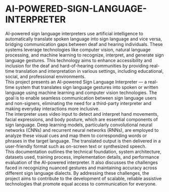 # AI-POWERED-SIGN-LANGUAGE-INTERPRETER
AI-powered sign language interpreters use artificial intelligence to automatically translate 
spoken language into sign language and vice versa, bridging communication gaps between 
deaf and hearing individuals. These systems leverage technologies like computer vision, 
natural language processing, and machine learning to recognize, interpret, and generate sign 
language gestures. This technology aims to enhance accessibility and inclusion for the deaf 
and hard-of-hearing communities by providing real-time translation and interpretation in 
various settings, including educational, social, and professional environments.   
This project presents an AI-powered Sign Language Interpreter — a real-time system that 
translates sign language gestures into spoken or written language using machine learning 
and computer vision technologies. The goal is to enable seamless communication between 
sign language users and non-signers, eliminating the need for a third-party interpreter and 
making everyday interactions more inclusive.   
The interpreter uses video input to detect and interpret hand movements, facial expressions, 
and body posture, which are essential components of sign language. Deep learning models, 
particularly convolutional neural networks (CNNs) and recurrent neural networks (RNNs), 
are employed to analyze these visual cues and map them to corresponding words or phrases 
in the target language. The translated output is then delivered in a user-friendly format such 
as on-screen text or synthesized speech.   
This documentation outlines the technical foundation, system architecture, datasets used, 
training process, implementation details, and performance evaluation of the AI-powered 
interpreter. It also discusses the challenges faced in recognizing nuanced gestures and 
maintaining accuracy across different sign language dialects. By addressing these challenges, 
the project aims to contribute to the development of scalable, reliable assistive technologies 
that promote equal access to communication for everyone.  

